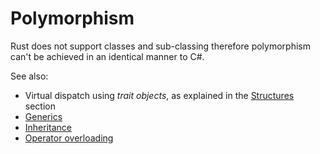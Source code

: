 # Polymorphism

Rust does not support classes and sub-classing therefore polymorphism can't be
achieved in an identical manner to C#.

See also:

- Virtual dispatch using _trait objects_, as explained in the [Structures]
  section
- [Generics]
- [Inheritance]
- [Operator overloading]

[structures]: ./custom-types/structs.md
[generics]: ./generics.md
[inheritance]: ./inheritance.md
[operator overloading]: ./operator-overloading.md
